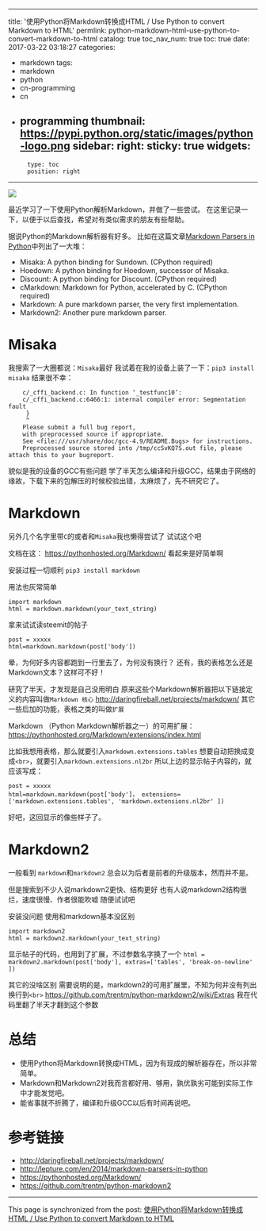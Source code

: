
---
title: '使用Python将Markdown转换成HTML / Use Python to convert Markdown to HTML'
permlink: python-markdown-html-use-python-to-convert-markdown-to-html
catalog: true
toc_nav_num: true
toc: true
date: 2017-03-22 03:18:27
categories:
- markdown
tags:
- markdown
- python
- cn-programming
- cn
- programming
thumbnail: https://pypi.python.org/static/images/python-logo.png
sidebar:
    right:
        sticky: true
widgets:
    -
        type: toc
        position: right
---


![](https://pypi.python.org/static/images/python-logo.png)

最近学习了一下使用Python解析Markdown，并做了一些尝试。
在这里记录一下，以便于以后查找，希望对有类似需求的朋友有些帮助。

据说Python的Markdown解析器有好多。
比如在这篇文章[Markdown Parsers in Python](http://lepture.com/en/2014/markdown-parsers-in-python)中列出了一大堆：
* Misaka: A python binding for Sundown. (CPython required)
* Hoedown: A python binding for Hoedown, successor of Misaka.
* Discount: A python binding for Discount. (CPython required)
* cMarkdown: Markdown for Python, accelerated by C. (CPython required)
* Markdown: A pure markdown parser, the very first implementation.
* Markdown2: Another pure markdown parser.

# Misaka

我搜索了一大圈都说：`Misaka`最好
我试着在我的设备上装了一下：`pip3 install misaka`
结果很不幸：
```
    c/_cffi_backend.c: In function ‘_testfunc10’:
    c/_cffi_backend.c:6466:1: internal compiler error: Segmentation fault
     }
     ^
    Please submit a full bug report,
    with preprocessed source if appropriate.
    See <file:///usr/share/doc/gcc-4.9/README.Bugs> for instructions.
    Preprocessed source stored into /tmp/ccSvKQ7S.out file, please attach this to your bugreport.
```

貌似是我的设备的GCC有些问题
学了半天怎么编译和升级GCC，结果由于网络的缘故，下载下来的包解压的时候校验出错，太麻烦了，先不研究它了。


# Markdown

另外几个名字里带`C`的或者和`Misaka`我也懒得尝试了
试试这个吧

文档在这：
https://pythonhosted.org/Markdown/
看起来是好简单啊

安装过程一切顺利
`pip3 install markdown`

用法也灰常简单
```
import markdown
html = markdown.markdown(your_text_string)
```

拿来试试读steemit的帖子
```
post = xxxxx
html=markdown.markdown(post['body'])
```
晕，为何好多内容都跑到一行里去了，为何没有换行？
还有，我的表格怎么还是Markdown文本？这样可不好！

研究了半天，才发现是自己没用明白
原来这些个Markdown解析器把以下链接定义的内容叫做`Markdown 核心`
http://daringfireball.net/projects/markdown/
其它一些后加的功能，表格之类的叫做`扩展`

Markdown （Python Markdown解析器之一）的可用扩展：
https://pythonhosted.org/Markdown/extensions/index.html

比如我想用表格，那么就要引入`markdown.extensions.tables`
想要自动把换成变成`<br>`，就要引入`markdown.extensions.nl2br`
所以上边的显示帖子内容的，就应该写成：
```
post = xxxxx
html=markdown.markdown(post['body']， extensions=['markdown.extensions.tables', 'markdown.extensions.nl2br' ])
```
好吧，这回显示的像些样子了。


# Markdown2

一般看到 `markdown`和`markdown2`
总会以为后者是前者的升级版本，然而并不是。

但是搜索到不少人说markdown2更快、结构更好
也有人说markdown2结构很烂，速度很慢、作者很能吹嘘
随便试试吧

安装没问题
使用和markdown基本没区别
```
import markdown2
html = markdown2.markdown(your_text_string)
```
显示帖子的代码，也用到了扩展，不过参数名字换了一个
`html = markdown2.markdown(post['body'], extras=['tables', 'break-on-newline' ])`

其它的没啥区别
需要说明的是，markdown2的可用扩展里，不知为何并没有列出换行到`<br>`
https://github.com/trentm/python-markdown2/wiki/Extras
我在代码里翻了半天才翻到这个参数

# 总结

* 使用Python将Markdown转换成HTML，因为有现成的解析器存在，所以非常简单。
* Markdown和Markdown2对我而言都好用、够用，孰优孰劣可能到实际工作中才能发觉吧。
* 能省事就不折腾了，编译和升级GCC以后有时间再说吧。


# 参考链接

* http://daringfireball.net/projects/markdown/
* http://lepture.com/en/2014/markdown-parsers-in-python
* https://pythonhosted.org/Markdown/
* https://github.com/trentm/python-markdown2

- - -

This page is synchronized from the post: [使用Python将Markdown转换成HTML / Use Python to convert Markdown to HTML](https://steemit.com/@oflyhigh/python-markdown-html-use-python-to-convert-markdown-to-html)
